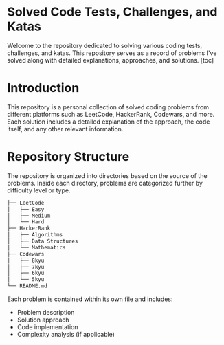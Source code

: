# Solved Code Tests, Challenges, and Katas
Welcome to the repository dedicated to solving various coding tests, challenges, and katas. This repository serves as a record of problems I've solved along with detailed explanations, approaches, and solutions.
[toc]

# Introduction
This repository is a personal collection of solved coding problems from different platforms such as LeetCode, HackerRank, Codewars, and more. Each solution includes a detailed explanation of the approach, the code itself, and any other relevant information.

# Repository Structure
The repository is organized into directories based on the source of the problems. Inside each directory, problems are categorized further by difficulty level or type.

```sh
├── LeetCode
│   ├── Easy
│   ├── Medium
│   └── Hard
├── HackerRank
│   ├── Algorithms
│   ├── Data Structures
│   └── Mathematics
├── Codewars
│   ├── 8kyu
│   ├── 7kyu
│   ├── 6kyu
│   └── 5kyu
└── README.md
```

Each problem is contained within its own file and includes:
- Problem description
- Solution approach
- Code implementation
- Complexity analysis (if applicable)
